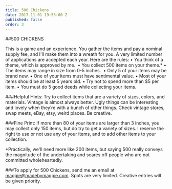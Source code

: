 ```yaml
---
title: 500 Chickens
date: 2017-11-01 19:53:00 Z
published: false
order: 3
---
```


##500 CHICKENS 

This is a game and an experience. You gather the items and pay a nominal supply fee, and I'll make them into a wreath for you. A very limited number of applications are accepted each year. Here are the rules:
• You think of a theme, which is approved by me. 
• You collect 500 items on your theme.* 
• The items may range in size from 0-5 inches. 
• Only 5 of your items may be brand new.
• One of your items must have sentimental value.
• Most of your items should be at least 5 years old.
• Try not to spend more than $5 per item.
• You must do 5 good deeds while collecting your items. 

###Helpful Hints:
Try to collect items that are a variety of sizes, colors, and materials. Vintage is almost always better. Ugly things can be interesting and lovely when they’re with a bunch of other things. Check vintage stores, swap meets, eBay, etsy, weird places. Be creative.

###Fine Print:
If more than 80 of your items are larger than 3 inches, you may collect only 150 items, but do try to get a variety of sizes. I reserve the right to use or not use any of your items, and to add other items to your collection. 

*Practically, we'll need more like 200 items, but saying 500 really conveys the magnitude of the undertaking and scares off people who are not committed wholeheartedly.

###To apply for 500 Chickens, send me an email at maggie@madebymagpie.com. Spots are very limited. Creative entries will be given priority. 